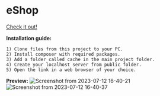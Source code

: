# eShop
<a href=https://ectomorphic-firer.000webhostapp.com/>
 Check it out!
</a>
 
<b>Installation guide:</b>

    1) Clone files from this project to your PC.
    2) Install composer with required packages.
    3) Add a folder called cache in the main project folder.
    4) Create your localhost server from public folder.
    5) Open the link in a web browser of your choice.

<b>Preview:</b>
![Screenshot from 2023-07-12 16-40-21](https://github.com/rncs92/eShop/assets/123461096/49257594-ebf5-4db8-80e2-f12de64994ed)
![Screenshot from 2023-07-12 16-40-37](https://github.com/rncs92/eShop/assets/123461096/270feb3b-50b5-453a-a5d7-dabca992f752)


